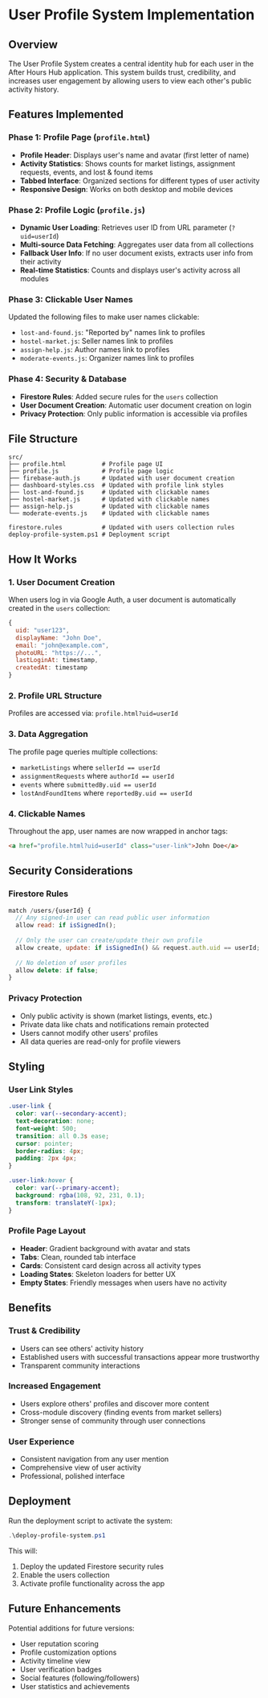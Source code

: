 # User Profile System Implementation

## Overview

The User Profile System creates a central identity hub for each user in the After Hours Hub application. This system builds trust, credibility, and increases user engagement by allowing users to view each other's public activity history.

## Features Implemented

### Phase 1: Profile Page (`profile.html`)
- **Profile Header**: Displays user's name and avatar (first letter of name)
- **Activity Statistics**: Shows counts for market listings, assignment requests, events, and lost & found items
- **Tabbed Interface**: Organized sections for different types of user activity
- **Responsive Design**: Works on both desktop and mobile devices

### Phase 2: Profile Logic (`profile.js`)
- **Dynamic User Loading**: Retrieves user ID from URL parameter (`?uid=userId`)
- **Multi-source Data Fetching**: Aggregates user data from all collections
- **Fallback User Info**: If no user document exists, extracts user info from their activity
- **Real-time Statistics**: Counts and displays user's activity across all modules

### Phase 3: Clickable User Names
Updated the following files to make user names clickable:
- `lost-and-found.js`: "Reported by" names link to profiles
- `hostel-market.js`: Seller names link to profiles  
- `assign-help.js`: Author names link to profiles
- `moderate-events.js`: Organizer names link to profiles

### Phase 4: Security & Database
- **Firestore Rules**: Added secure rules for the `users` collection
- **User Document Creation**: Automatic user document creation on login
- **Privacy Protection**: Only public information is accessible via profiles

## File Structure

```
src/
├── profile.html          # Profile page UI
├── profile.js            # Profile page logic
├── firebase-auth.js      # Updated with user document creation
├── dashboard-styles.css  # Updated with profile link styles
├── lost-and-found.js     # Updated with clickable names
├── hostel-market.js      # Updated with clickable names
├── assign-help.js        # Updated with clickable names
└── moderate-events.js    # Updated with clickable names

firestore.rules           # Updated with users collection rules
deploy-profile-system.ps1 # Deployment script
```

## How It Works

### 1. User Document Creation
When users log in via Google Auth, a user document is automatically created in the `users` collection:

```javascript
{
  uid: "user123",
  displayName: "John Doe",
  email: "john@example.com",
  photoURL: "https://...",
  lastLoginAt: timestamp,
  createdAt: timestamp
}
```

### 2. Profile URL Structure
Profiles are accessed via: `profile.html?uid=userId`

### 3. Data Aggregation
The profile page queries multiple collections:
- `marketListings` where `sellerId == userId`
- `assignmentRequests` where `authorId == userId`  
- `events` where `submittedBy.uid == userId`
- `lostAndFoundItems` where `reportedBy.uid == userId`

### 4. Clickable Names
Throughout the app, user names are now wrapped in anchor tags:
```html
<a href="profile.html?uid=userId" class="user-link">John Doe</a>
```

## Security Considerations

### Firestore Rules
```javascript
match /users/{userId} {
  // Any signed-in user can read public user information
  allow read: if isSignedIn();
  
  // Only the user can create/update their own profile  
  allow create, update: if isSignedIn() && request.auth.uid == userId;
  
  // No deletion of user profiles
  allow delete: if false;
}
```

### Privacy Protection
- Only public activity is shown (market listings, events, etc.)
- Private data like chats and notifications remain protected
- Users cannot modify other users' profiles
- All data queries are read-only for profile viewers

## Styling

### User Link Styles
```css
.user-link {
  color: var(--secondary-accent);
  text-decoration: none;
  font-weight: 500;
  transition: all 0.3s ease;
  cursor: pointer;
  border-radius: 4px;
  padding: 2px 4px;
}

.user-link:hover {
  color: var(--primary-accent);
  background: rgba(108, 92, 231, 0.1);
  transform: translateY(-1px);
}
```

### Profile Page Layout
- **Header**: Gradient background with avatar and stats
- **Tabs**: Clean, rounded tab interface
- **Cards**: Consistent card design across all activity types
- **Loading States**: Skeleton loaders for better UX
- **Empty States**: Friendly messages when users have no activity

## Benefits

### Trust & Credibility
- Users can see others' activity history
- Established users with successful transactions appear more trustworthy
- Transparent community interactions

### Increased Engagement  
- Users explore others' profiles and discover more content
- Cross-module discovery (finding events from market sellers)
- Stronger sense of community through user connections

### User Experience
- Consistent navigation from any user mention
- Comprehensive view of user activity
- Professional, polished interface

## Deployment

Run the deployment script to activate the system:
```powershell
.\deploy-profile-system.ps1
```

This will:
1. Deploy the updated Firestore security rules
2. Enable the users collection
3. Activate profile functionality across the app

## Future Enhancements

Potential additions for future versions:
- User reputation scoring
- Profile customization options
- Activity timeline view
- User verification badges
- Social features (following/followers)
- User statistics and achievements

